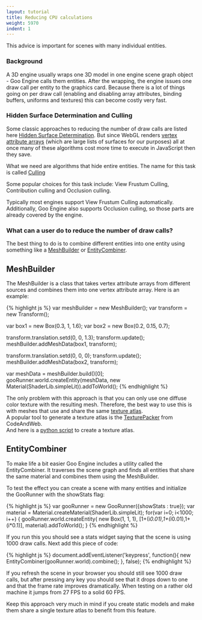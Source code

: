 ```yaml
---
layout: tutorial
title: Reducing CPU calculations
weight: 5970
indent: 1
---
```

  
This advice is important for scenes with many individual entities.  

### Background

A 3D engine usually wraps one 3D model in one engine scene graph object - Goo Engine calls them entities. After the wrapping, the engine issues one draw call per entity to the graphics card. Because there is a lot of things going on per draw call (enabling and disabling array attributes, binding buffers, uniforms and textures) this can become costly very fast.  

### Hidden Surface Determination and Culling

Some classic approaches to reducing the number of draw calls are listed here [Hidden Surface Determination](//en.wikipedia.org/wiki/Hidden_surface_determination). But since WebGL renders [vertex attribute arrays](//www.opengl.org/wiki/Vertex_Attribute) (which are large lists of surfaces for our purposes) all at once many of these algorithms cost more time to execute in JavaScript then they save.  

What we need are algorithms that hide entire entities. The name for this task is called [Culling](//en.wikipedia.org/wiki/Hidden_surface_determination#Culling_and_Visible_Surface_Determination_.28VSD.29)  

Some popular choices for this task include: View Frustum Culling, Contribution culling and Occlusion culling.  

Typically most engines support View Frustum Culling automatically. Additionally, Goo Engine also supports Occlusion culling, so those parts are already covered by the engine.  

### What can a user do to reduce the number of draw calls?

The best thing to do is to combine different entities into one entity using something like a [MeshBuilder](//code.gooengine.com/latest/docs/MeshBuilder.html) or [EntityCombiner](//code.gooengine.com/latest/docs/EntityCombiner.html).  

## MeshBuilder

The MeshBuilder is a class that takes vertex attribute arrays from different sources and combines them into one vertex attribute array. Here is an example:

{% highlight js %}
var meshBuilder = new MeshBuilder();
var transform = new Transform();

var box1 = new Box(0.3, 1, 1.6);
var box2 = new Box(0.2, 0.15, 0.7);

transform.translation.setd(0, 0, 1.3);
transform.update();
meshBuilder.addMeshData(box1, transform);

transform.translation.setd(0, 0, 0);
transform.update();
meshBuilder.addMeshData(box2, transform);

var meshData = meshBuilder.build()[0];
gooRunner.world.createEntity(meshData, new Material(ShaderLib.simpleLit)).addToWorld();
{% endhighlight %}
  
The only problem with this approach is that you can only use one diffuse color texture with the resulting mesh. Therefore, the best way to use this is with meshes that use and share the same [texture atlas](//en.wikipedia.org/wiki/Texture_atlas).  
A popular tool to generate a texture atlas is the [TexturePacker](//www.codeandweb.com/texturepacker) from CodeAndWeb.  
And here is a [python script](http://blog.kalio.net/post/31067884387/yet-another-texture-atlas-packer) to create a texture atlas.  

## EntityCombiner

To make life a bit easier Goo Engine includes a utility called the EntityCombiner. It traverses the scene graph and finds all entities that share the same material and combines them using the MeshBuilder.  

To test the effect you can create a scene with many entities and initialize the GooRunner with the showStats flag:

{% highlight js %}
var gooRunner = new GooRunner({showStats : true});
var material = Material.createMaterial(ShaderLib.simpleLit);
for(var i=0; i&lt;1000; i++) {
    gooRunner.world.createEntity( new Box(1, 1, 1), [1+(i*0.01),1+(i*0.01),1+(i*0.1)], material).addToWorld();
}
{% endhighlight %}

If you run this you should see a stats widget saying that the scene is using 1000 draw calls. Next add this piece of code:

{% highlight js %}
document.addEventListener('keypress', function(){
    new EntityCombiner(gooRunner.world).combine();
}, false);
{% endhighlight %}

If you refresh the scene in your browser you should still see 1000 draw calls, but after pressing any key you should see that it drops down to one and that the frame rate improves dramatically. When testing on a rather old machine it jumps from 27 FPS to a solid 60 FPS.

Keep this approach very much in mind if you create static models and make them share a single texture atlas to benefit from this feature.